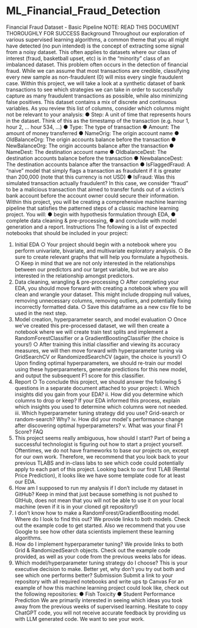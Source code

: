 # ML_Financial_Fraud_Detection

Financial Fraud Dataset - Basic Pipeline 
NOTE: READ THIS DOCUMENT THOROUGHLY FOR SUCCESS 
Background 
Throughout our exploration of various supervised learning algorithms, a common theme that you all might have detected (no pun intended) is the concept of extracting some signal from a noisy dataset. 
This often applies to datasets where our class of interest (fraud, basketball upset, etc) is in the “minority” class of an imbalanced dataset. 
This problem often occurs in the detection of financial fraud. While we can assume that most transactions are credible, classifying every new sample as non-fraudulent (0) will miss every single fraudulent case. 
Within this project, we will take a look at a synthetic dataset of bank transactions to see which strategies we can take in order to successfully capture as many fraudulent transactions as possible, while also minimizing false positives. 
This dataset contains a mix of discrete and continuous variables. As you review this list of columns, consider which columns might not be relevant to your analysis: 
● Step: A unit of time that represents hours in the dataset. Think of this as the timestamp of the transaction (e.g. hour 1, hour 2, … hour 534, …) 
● Type: The type of transaction 
● Amount: The amount of money transferred 
● NameOrig: The origin account name
● OldBalanceOrg: The origin accounts balance before the transaction ● NewBalanceOrg: The origin accounts balance after the transaction 
● NameDest: The destination account name 
● OldbalanceDest: The destination accounts balance before the transaction ● NewbalanceDest: The destination accounts balance after the transaction 
● IsFlaggedFraud: A “naive” model that simply flags a transaction as fraudulent if it is greater than 200,000 (note that this currency is not USD) 
● IsFraud: Was this simulated transaction actually fraudulent? In this case, we consider “fraud” to be a malicious transaction that aimed to transfer funds out of a victim’s bank account before the account owner could secure their information. 
Within this project, you will be creating a comprehensive machine learning pipeline that satisfies the patterned steps of a classic machine learning project. You will: 
● begin with hypothesis formulation through EDA, 
● complete data cleaning & pre-processing, 
● and conclude with model generation and a report. 
Instructions 
The following is a list of expected notebooks that should be included in your project: 
1. Initial EDA 
○ Your project should begin with a notebook where you perform univariate, bivariate, and multivariate exploratory analysis. 
○ Be sure to create relevant graphs that will help you formulate a hypothesis. ○ Keep in mind that we are not only interested in the relationships between our predictors and our target variable, but we are also interested in the 
relationship amongst predictors. 
2. Data cleaning, wrangling & pre-processing 
○ After completing your EDA, you should move forward with creating a notebook where you will clean and wrangle your dataset. This might include dropping null values, removing unnecessary columns, removing outliers, and 
potentially fixing incorrectly formatted data. 
○ Save this dataframe as a new csv file to be used in the next step.
3. Model creation, hyperparameter search, and model evaluation 
○ Once we’ve created this pre-processed dataset, we will then create a notebook where we will create train test splits and implement a RandomForestClassifier or a GradientBoostingClassifier (the choice is yours!) 
○ After training this initial classifier and viewing its accuracy measures, we will then move forward with hyperparameter tuning via GridSearchCV or 
RandomizedSearchCV (again, the choice is yours!) 
○ Upon finding optimal hyperparameters, we should re-train our model using these hyperparameters, generate predictions for this new model, and output the subsequent F1 score for this classifier. 
4. Report 
○ To conclude this project, we should answer the following 5 questions in a separate document attached to your project: 
i. Which insights did you gain from your EDA? 
ii. How did you determine which columns to drop or keep? If your EDA informed this process, explain which insights you used to determine which columns were not needed. 
iii. Which hyperparameter tuning strategy did you use? Grid-search or random-search? Why? 
iv. How did your model's performance change after discovering optimal hyperparameters? 
v. What was your final F1 Score? 
FAQ 
1. This project seems really ambiguous, how should I start? 
Part of being a successful technologist is figuring out how to start a project yourself. Oftentimes, we do not have frameworks to base our projects on, except for our own work. 
Therefore, we recommend that you look back to your previous TLABS and in-class labs to see which code could potentially apply to each part of this project. 
Looking back to our first TLAB (Rental Price Prediction), it looks like we have some template code for at least our EDA.
2. How am I supposed to run my analysis if I don’t include my dataset in GitHub? 
Keep in mind that just because something is not pushed to GItHub, does not mean that you will not be able to use it on your local machine (even if it is in your cloned git repository!) 
3. I don’t know how to make a RandomForest/GradientBoosting model. Where do I look to find this out? 
We provide links to both models. Check out the example code to get started. Also we recommend that you use Google to see how other data scientists implement these learning algorithms. 
4. How do I implement hyperparameter tuning? 
We provide links to both Grid & RandomizedSearch objects. Check out the example code provided, as well as your code from the previous weeks labs for ideas. 
5. Which model/hyperparameter tuning strategy do I choose? 
This is your executive decision to make. Better yet, why don’t you try out both and see which one performs better? 
Submission 
Submit a link to your repository with all required notebooks and write ups tp Canvas
For an example of how this machine learning project could look like, check out the following repositories: 
● Fish Toxicity 
● Student Performance Prediction 
We are primarily interested in seeing which ideas you took away from the previous weeks of supervised learning. Hesitate to copy ChatGPT code, you will not receive accurate feedback by providing us with LLM generated code. We want to see your work.